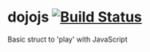 dojojs [![Build Status](https://snap-ci.com/marcioviegas/dojojs/branch/master/build_image)](https://snap-ci.com/marcioviegas/dojojs/branch/master)
======

Basic struct to 'play' with JavaScript
